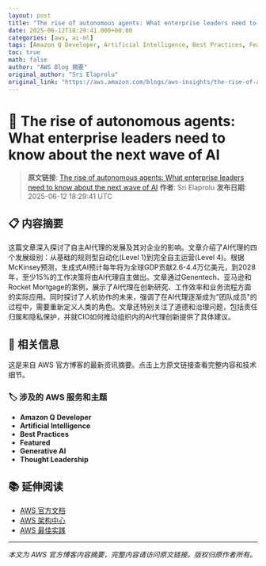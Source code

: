 ```yaml
---
layout: post
title: "The rise of autonomous agents: What enterprise leaders need to know about the next wave of AI"
date: 2025-06-12T18:29:41.000+00:00
categories: [aws, ai-ml]
tags: [Amazon Q Developer, Artificial Intelligence, Best Practices, Featured, Generative AI, Thought Leadership]
toc: true
math: false
author: "AWS Blog 摘要"
original_author: "Sri Elaprolu"
original_link: "https://aws.amazon.com/blogs/aws-insights/the-rise-of-autonomous-agents-what-enterprise-leaders-need-to-know-about-the-next-wave-of-ai/"
---
```


# 🤖 The rise of autonomous agents: What enterprise leaders need to know about the next wave of AI

> **原文链接**: [The rise of autonomous agents: What enterprise leaders need to know about the next wave of AI](https://aws.amazon.com/blogs/aws-insights/the-rise-of-autonomous-agents-what-enterprise-leaders-need-to-know-about-the-next-wave-of-ai/)
> **作者**: Sri Elaprolu
> **发布日期**: 2025-06-12 18:29:41 UTC

## 📋 内容摘要

这篇文章深入探讨了自主AI代理的发展及其对企业的影响。文章介绍了AI代理的四个发展级别：从基础的规则型自动化(Level 1)到完全自主运营(Level 4)。根据McKinsey预测，生成式AI预计每年将为全球GDP贡献2.6-4.4万亿美元，到2028年，至少15%的工作决策将由AI代理自主做出。文章通过Genentech、亚马逊和Rocket Mortgage的案例，展示了AI代理在创新研究、工作效率和业务流程方面的实际应用。同时探讨了人机协作的未来，强调了在AI代理逐渐成为"团队成员"的过程中，需要重新定义人类的角色。文章还特别关注了道德和治理问题，包括责任归属和隐私保护，并就CIO如何推动组织内的AI代理创新提供了具体建议。

## 🔗 相关信息

这是来自 AWS 官方博客的最新资讯摘要。点击上方原文链接查看完整内容和技术细节。

### 🏷️ 涉及的 AWS 服务和主题

- **Amazon Q Developer**
- **Artificial Intelligence**
- **Best Practices**
- **Featured**
- **Generative AI**
- **Thought Leadership**

## 📚 延伸阅读

- [AWS 官方文档](https://docs.aws.amazon.com/)
- [AWS 架构中心](https://aws.amazon.com/architecture/)
- [AWS 最佳实践](https://aws.amazon.com/architecture/well-architected/)

---

*本文为 AWS 官方博客内容摘要，完整内容请访问原文链接。版权归原作者所有。*